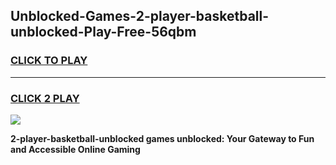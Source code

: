 
## Unblocked-Games-2-player-basketball-unblocked-Play-Free-56qbm
<h3>
<a href="https://premium76.site?title=2-player-basketball-unblocked&ref=23A">CLICK TO PLAY</a></h3>
<hr>

<h3>
<a href="https://premium76.site?title=2-player-basketball-unblocked&ref=23A">CLICK 2 PLAY</a>
  
</h3>

<a href="https://premium76.site?title=2-player-basketball-unblocked&ref=23A"><img src="https://clearcache.store/games.png"></a>


**2-player-basketball-unblocked games unblocked: Your Gateway to Fun and Accessible Online Gaming**
